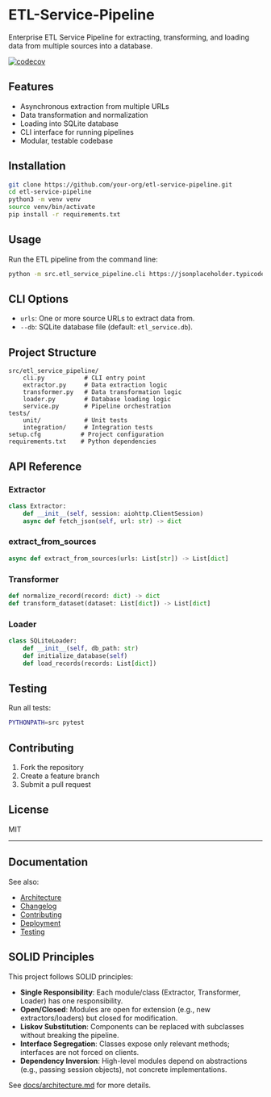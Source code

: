 # ETL-Service-Pipeline

Enterprise ETL Service Pipeline for extracting, transforming, and loading data from multiple sources into a database.

[![codecov](https://codecov.io/gh/your-org/etl-service-pipeline/branch/main/graph/badge.svg)](https://codecov.io/gh/your-org/etl-service-pipeline)

## Features

- Asynchronous extraction from multiple URLs
- Data transformation and normalization
- Loading into SQLite database
- CLI interface for running pipelines
- Modular, testable codebase

## Installation

```bash
git clone https://github.com/your-org/etl-service-pipeline.git
cd etl-service-pipeline
python3 -m venv venv
source venv/bin/activate
pip install -r requirements.txt
```

## Usage

Run the ETL pipeline from the command line:

```bash
python -m src.etl_service_pipeline.cli https://jsonplaceholder.typicode.com/posts --db mydata.db
```

## CLI Options

- `urls`: One or more source URLs to extract data from.
- `--db`: SQLite database file (default: `etl_service.db`).

## Project Structure

```
src/etl_service_pipeline/
    cli.py           # CLI entry point
    extractor.py     # Data extraction logic
    transformer.py   # Data transformation logic
    loader.py        # Database loading logic
    service.py       # Pipeline orchestration
tests/
    unit/            # Unit tests
    integration/     # Integration tests
setup.cfg           # Project configuration
requirements.txt    # Python dependencies
```

## API Reference

### Extractor

```python
class Extractor:
    def __init__(self, session: aiohttp.ClientSession)
    async def fetch_json(self, url: str) -> dict
```

### extract_from_sources

```python
async def extract_from_sources(urls: List[str]) -> List[dict]
```

### Transformer

```python
def normalize_record(record: dict) -> dict
def transform_dataset(dataset: List[dict]) -> List[dict]
```

### Loader

```python
class SQLiteLoader:
    def __init__(self, db_path: str)
    def initialize_database(self)
    def load_records(records: List[dict])
```

## Testing

Run all tests:

```bash
PYTHONPATH=src pytest
```

## Contributing

1. Fork the repository
2. Create a feature branch
3. Submit a pull request

## License

MIT

---

## Documentation

See also:
- [Architecture](docs/architecture.md)
- [Changelog](docs/changelog.md)
- [Contributing](docs/contributing.md)
- [Deployment](docs/deployment.md)
- [Testing](docs/testing.md)

## SOLID Principles

This project follows SOLID principles:

- **Single Responsibility**: Each module/class (Extractor, Transformer, Loader) has one responsibility.
- **Open/Closed**: Modules are open for extension (e.g., new extractors/loaders) but closed for modification.
- **Liskov Substitution**: Components can be replaced with subclasses without breaking the pipeline.
- **Interface Segregation**: Classes expose only relevant methods; interfaces are not forced on clients.
- **Dependency Inversion**: High-level modules depend on abstractions (e.g., passing session objects), not concrete implementations.

See [docs/architecture.md](docs/architecture.md) for more details.